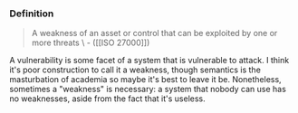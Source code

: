 ### Definition
>A weakness of an asset or control that can be exploited by one or more threats 
>\ - ([[ISO 27000]])

A vulnerability is some facet of a system that is vulnerable to attack. I think it's poor construction to call it a weakness, though semantics is the masturbation of academia so maybe it's best to leave it be. Nonetheless, sometimes a "weakness" is necessary: a system that nobody can use has no weaknesses, aside from the fact that it's useless.